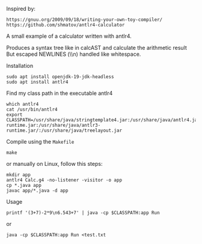 Inspired by:
	
	https://gnuu.org/2009/09/18/writing-your-own-toy-compiler/
	https://github.com/shmatov/antlr4-calculator

A small example of a calculator written with antlr4.

Produces a syntax tree like in calcAST and calculate the arithmetic result
But escaped NEWLINES (\\\n) handled like whitespace.

Installation

	sudo apt install openjdk-19-jdk-headless
	sudo apt install antlr4
	
Find my class path in the executable antlr4

	which antlr4
	cat /usr/bin/antlr4
	export CLASSPATH=/usr/share/java/stringtemplate4.jar:/usr/share/java/antlr4.jar:/usr/share/java/antlr4-runtime.jar:/usr/share/java/antlr3-runtime.jar/:/usr/share/java/treelayout.jar

Compile using the `Makefile` 

    make
    
or manually on Linux, follow this steps:
	
	mkdir app
	antlr4 Calc.g4 -no-listener -visitor -o app
	cp *.java app
	javac app/*.java -d app 

Usage

	printf '(3+7)-2*9\n6.543+7' | java -cp $CLASSPATH:app Run
	
or

    java -cp $CLASSPATH:app Run <test.txt
    
